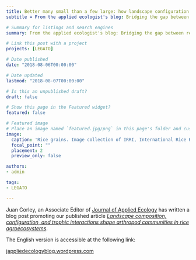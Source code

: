 ```yaml
---
title: Better many small than a few large: how landscape configuration affects arthropod communities in rice agroecosystems.
subtitle = From the applied ecologist's blog: Bridging the gap between researchers, and practitioners, and policymakers.

# Summary for listings and search engines
summary: From the applied ecologist's blog: Bridging the gap between researchers, and practitioners, and policymakers

# Link this post with a project
projects: [LEGATO]

# Date published
date: "2018-08-06T00:00:00"

# Date updated
lastmod: "2018-08-07T00:00:00"

# Is this an unpublished draft?
draft: false

# Show this page in the Featured widget?
featured: false

# Featured image
# Place an image named `featured.jpg/png` in this page's folder and customize its options here.
image:
  caption: 'Rice grains. Image collection of IRRI, International Rice Research Institute: [**via Wikimedia Commons**](https://jappliedecologyblog.files.wordpress.com/2018/08/rice-grains-e1533199378390.jpg?w=816)'
  focal_point: ""
  placement: 2
  preview_only: false

authors:
- admin

tags:
- LEGATO

---
```


Juan Corley, an Associate Editor of [Journal of Applied Ecology](https://besjournals.onlinelibrary.wiley.com/journal/13652664) has written a blog post promoting our published article [*Landscape composition, configuration, and trophic interactions shape arthropod communities in rice agroecosystems*](https://drive.google.com/open?id=12IQrzhDpbmnT2aNFLtJc9yBn3avBCkJg).

The English version is accessible at the following link: 

[jappliedecologyblog.wordpress.com](https://jappliedecologyblog.wordpress.com/2018/08/07/better-many-small-than-a-few-large-rice-agroecosystems)
